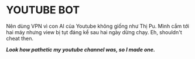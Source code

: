 # YOUTUBE BOT

Nên dùng VPN vì con AI của Youtube không giống như Thị Pu. Mình cắm tới hai máy nhưng view bị tụt đáng kể sau hai ngày dừng chạy. Eh, shouldn't cheat then.

***Look how pathetic my youtube channel was, so I made one.***

